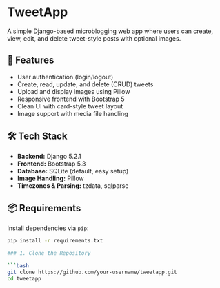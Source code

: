 # TweetApp

A simple Django-based microblogging web app where users can create, view, edit, and delete tweet-style posts with optional images.

## 🚀 Features

- User authentication (login/logout)
- Create, read, update, and delete (CRUD) tweets
- Upload and display images using Pillow
- Responsive frontend with Bootstrap 5
- Clean UI with card-style tweet layout
- Image support with media file handling

## 🛠️ Tech Stack

- **Backend:** Django 5.2.1
- **Frontend:** Bootstrap 5.3
- **Database:** SQLite (default, easy setup)
- **Image Handling:** Pillow
- **Timezones & Parsing:** tzdata, sqlparse

## 📦 Requirements

Install dependencies via `pip`:

```bash
pip install -r requirements.txt

### 1. Clone the Repository

```bash
git clone https://github.com/your-username/tweetapp.git
cd tweetapp
